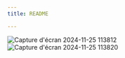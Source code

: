 ```yaml
---
title: README

---
```


![Capture d'écran 2024-11-25 113812](https://shorturl.at/3A6p5)
![Capture d'écran 2024-11-25 113820](https://shorturl.at/Vfkc6)
